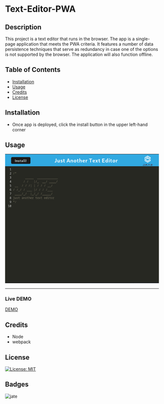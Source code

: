 # Text-Editor-PWA

## Description

This project is a text editor that runs in the browser. The app is a single-page application that meets the PWA criteria. It features a number of data persistence techniques that serve as redundancy in case one of the options is not supported by the browser. The application will also function offline.

## Table of Contents 

- [Installation](#installation)
- [Usage](#usage)
- [Credits](#credits)
- [License](#license)

## Installation

* Once app is deployed, click the install button in the upper left-hand corner

## Usage

![alt text](assets/images/jate_screenshot.png)

---

### Live DEMO

[DEMO](https://immense-ravine-64143.herokuapp.com/)


## Credits

* Node
* webpack

## License

 [![License: MIT](https://img.shields.io/badge/License-MIT-yellow.svg)](https://opensource.org/licenses/MIT)

## Badges

![jate](https://img.shields.io/github/languages/top/gnimelf/Text-Editor-PWA)  

